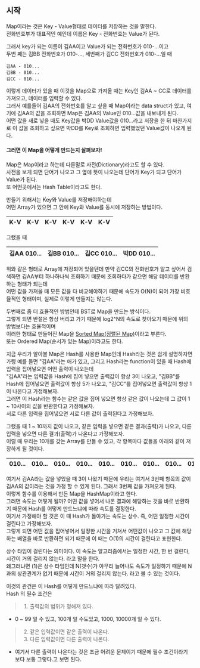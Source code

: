 ## 시작
Map이라는 것은 Key - Value형태로 데이터를 저장하는 것을 말한다. <br />
전화번호부가 대표적인 예인데 이름은 Key - 전화번호는 Value가 된다. <br />

그래서 key가 되는 이름이 김AA이고 Value가 되는 전화번호가 010-...이고 <br />
두번 째는 김BB 전화번호가 010-..., 세번째가 김CC 전화번호가 010-...일 때 <br />

``` Text
김AA - 010...
김BB - 010...
김CC - 010...
```
이렇게 데이터가 있을 때 이것을 Map으로 가져올 때는 Key인 김AA ~ CC로 데이터를 가져오고, 데이터를 입력할 수 있다. <br />
그래서 예를들어 김AA의 전화번호를 알고 싶을 때 Map이라는 data struct가 있고, 여기에 김AA의 값을 조회하면 Map은 김AA의 Value인 010...값을 내보내게 된다. <br />
어떤 값을 새로 넣을 때도 Key값을 박DD Value값을 010...라고 저장을 한 뒤 마찬가지로 이 값을 조회하고 싶으면 박DD를 Key로 조회하면 입력했었던 Value값이 나오게 된다. <br />

#### 그러면 이 Map을 어떻게 만드는지 살펴보자! 
Map은 Map이라고 하는데 다른말로 사전(Dictionary)라고도 할 수 있다. <br />
사전을 보게 되면 단어가 나오고 그 옆에 뜻이 나오는데 단어가 Key가 되고 단어가 Value가 된다. <br />
또 어떤곳에서는 Hash Table이라고도 한다. <br />

만들기 위해서는 Key와 Value를 저장해야하는데 <br />
어떤 Array가 있으면 그 안에 Key와 Value를 동시에 저장하는 방법이다. <br />

|K-V|K-V|K-V|K-V|K-V|K-V|
|------|---|---|---|---|---|

그랬을 때 <br />

|김AA 010...|김BB 010...|김CC 010...|박DD 010...|
|------|---|---|---|

위와 같은 형태로 Array에 저장되어 있을텐데 만약 김CC의 전화번호가 알고 싶어서 검색하면 김AA부터 하나하나씩 조회하기 때문에 조회하다가 같으면 해당 데이터를 반환하는 형태가 되는데 <br />
어떤 값을 가져올 때 모든 값을 다 비교해야하기 때문에 속도가 O(N)이 되어 가장 비효율적인 형태이며, 실제로 이렇게 만들지는 않는다. <br />

두번째로 좀 더 효율적인 방법인데 BST로 Map을 만드는 방식이다. <br />
그렇게 되면 반절은 항상 버리고 가기 때문에 log2^N의 속도로 찾아오기 때문에 위의 방법보다는 효율적이며 <br />
이러한 형태로 만들어진 Map을 [Sorted Map(정렬된 Map)](https://readystory.tistory.com/144)이라고 부른다. <br />
또는 Ordered Map(순서가 있는 Map)이라고도 한다. <br />

지금 우리가 알아볼 Map은 Hash를 사용한 Map인데 Hash라는 것은 쉽게 설명하자면 <br />
가령 예를 들면 "김AA"라는 애가 있고, 그리고 Hash라는 function이 있을 때 Hash에 입력을 집어넣으면 어떤 출력이 나오는데 <br />
"김AA"라는 입력값을 Hash에 집어 넣으면 출력값이 항상 3이 나오고, "김BB"를 Hash에 집어넣으면 출력값이 항상 5가 나오고, "김CC"를 집어넣으면 출력값이 항상 1이 나온다고 가정해보자. <br />
그러면 이 Hash라는 함수는 같은 값을 집어 넣으면 항상 같은 값이 나오는데 그 값이 1 ~ 10사이의 값을 반환한다고 가정해보자. <br />
서로 다른 입력을 집어넣으면 서로 다른 값이 출력된다고 가정해보자. <br />

그랬을 때 1 ~ 10까지 값이 나오고, 같은 입력을 넣으면 같은 결과(출력)가 나오고, 다른 입력을 넣으면 다른 결과(출력)가 나온다고 가정해보자. <br />
이럴 때 우리는 10개를 갖는 Array를 만들 수 있고, 각 항목마다 값들을 아래와 같이 저장하게 될 것이다. <br />

|010...|010...|010...|010...|010...|010...|010...|010...|010...|010...|
|------|---|---|---|---|---|---|---|---|---|

여기서 김AA라는 값을 넣었을 때 3이 나왔기 때문에 우리는 여기서 3번째 항목의 값이 김AA의 값이라는 것을 가정 할 수 있게 된다. 그래서 3번째 값을 가져오게 된다. <br />
이렇게 함수를 이용해서 만든 Map을 HashMap이라고 한다. <br />
그러면 속도는 어떻게 될까? 어떤 값을 넣어서 나온 결과에 해당하는 것을 바로 반환하기 때문에 Hash를 어떻게 만드느냐에 따라 속도를 결정한다. <br />
여기서 가정해야 할 것은 이 때 Hash가 돌아가는 속도는 상수. 즉, 어떤 일정한 시간이 걸린다고 가정해보자. <br />
그렇게 되면 어떤 값을 집어넣어서 일정한 시간을 거쳐서 어떤값이 나오고 그 값에 해당하는 배열을 바로 반환하면 되기 때문에 이 때는 O(1)의 시간이 걸린다고 표현한다.<br />

상수 타임이 걸린다는 의미이다. 이 속도는 알고리즘에서는 일정한 시간, 한 번 걸린다, 시간이 거의 걸리지 않는다. 라고 말을 한다. <br />
왜그러냐면 (1)은 상수 타임인데 N(갯수)가 아무리 늘어나도 속도가 일정하기 때문에 N과의 상관관계가 없기 때문에 시간이 거의 걸리지 않는다. 라고 볼 수 있는 것이다. <br />

이것의 관건은 이 Hash를 어떻게 만드느냐에 따라 달려있다. <br />
Hash 의 필수 조건은
> 1. 출력값의 범위가 정해져 있다. <br />
   * 0 ~ 99 일 수 있고, 100개 일 수도있고, 1000, 10000개 일 수 있다. <br />
> 2. 같은 입력값이면 같은 출력이 나온다. <br />
> 3. 다른 입력값이면 다른 출력이 나온다. <br />
   * 여기서 다른 출력이 나온다는 것은 조금 어려운 문제이기 때문에 필수 조건이라기 보다 보통 그렇다.고 보면 된다. <br />
